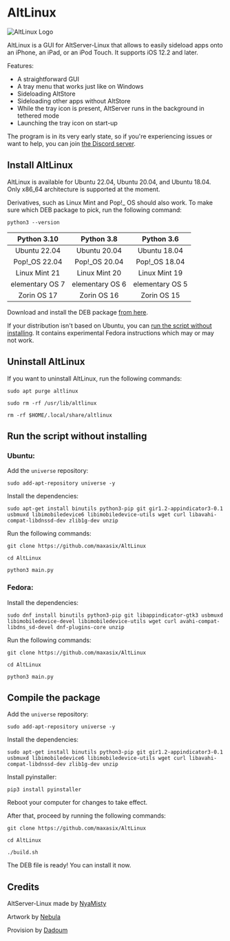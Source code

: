 # AltLinux
<img src="https://github.com/maxasix/AltLinux/blob/main/resources/4.png" alt="AltLinux Logo"> 

AltLinux is a GUI for AltServer-Linux that allows to easily sideload apps onto an iPhone, an iPad, or an iPod Touch. It supports iOS 12.2 and later.

Features:
- A straightforward GUI
- A tray menu that works just like on Windows
- Sideloading AltStore
- Sideloading other apps without AltStore
- While the tray icon is present, AltServer runs in the background in tethered mode
- Launching the tray icon on start-up

The program is in its very early state, so if you're experiencing issues or want to help, you can join [the Discord server](https://discord.gg/vtvxYFAfAR).

## Install AltLinux

AltLinux is available for Ubuntu 22.04, Ubuntu 20.04, and Ubuntu 18.04. Only x86_64 architecture is supported at the moment.

Derivatives, such as Linux Mint and Pop!_ OS should also work. To make sure which DEB package to pick, run the following command:

```
python3 --version
```

| Python 3.10          | Python 3.8        | Python 3.6            |
|:--------------------:|:-----------------:|:---------------------:|
| Ubuntu 22.04         | Ubuntu 20.04      | Ubuntu 18.04          |
| Pop!_OS 22.04        | Pop!_OS 20.04     | Pop!_OS 18.04         |
| Linux Mint 21        | Linux Mint 20     | Linux Mint 19         |
| elementary OS 7      | elementary OS 6   | elementary OS 5       |
| Zorin OS 17          | Zorin OS 16       | Zorin OS 15           |

Download and install the DEB package [from here](https://github.com/maxasix/AltLinux/releases). 

If your distribution isn't based on Ubuntu, you can [run the script without installing](#run-the-script-without-installing). It contains experimental Fedora instructions which may or may not work.

## Uninstall AltLinux

If you want to uninstall AltLinux, run the following commands:

```
sudo apt purge altlinux
```

```
sudo rm -rf /usr/lib/altlinux
```

```
rm -rf $HOME/.local/share/altlinux
```

## Run the script without installing

### Ubuntu:

Add the `universe` repository:

```
sudo add-apt-repository universe -y
```

Install the dependencies:
```
sudo apt-get install binutils python3-pip git gir1.2-appindicator3-0.1 usbmuxd libimobiledevice6 libimobiledevice-utils wget curl libavahi-compat-libdnssd-dev zlib1g-dev unzip
``` 

Run the following commands:
```
git clone https://github.com/maxasix/AltLinux
```  

```
cd AltLinux
```  

```
python3 main.py
```  

### Fedora:

Install the dependencies:
```
sudo dnf install binutils python3-pip git libappindicator-gtk3 usbmuxd libimobiledevice-devel libimobiledevice-utils wget curl avahi-compat-libdns_sd-devel dnf-plugins-core unzip
```

Run the following commands:
```
git clone https://github.com/maxasix/AltLinux
```  

```
cd AltLinux
```  

```
python3 main.py
```  

## Compile the package
Add the `universe` repository:

```
sudo add-apt-repository universe -y
```

Install the dependencies:
```
sudo apt-get install binutils python3-pip git gir1.2-appindicator3-0.1 usbmuxd libimobiledevice6 libimobiledevice-utils wget curl libavahi-compat-libdnssd-dev zlib1g-dev unzip
```  
  
Install pyinstaller:

```  
pip3 install pyinstaller
```  

Reboot your computer for changes to take effect.

After that, proceed by running the following commands:
```
git clone https://github.com/maxasix/AltLinux
```  

```
cd AltLinux
```  

```
./build.sh
```  

The DEB file is ready! You can install it now.

## Credits
AltServer-Linux made by [NyaMisty](https://github.com/NyaMisty)

Artwork by [Nebula](https://github.com/itsnebulalol)

Provision by [Dadoum](https://github.com/Dadoum)
